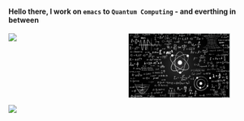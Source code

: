 
#### Hello there, I work on `emacs` to `Quantum Computing` - and everthing in between
<img align="center" width="40%" src="https://github.com/rvbug/rvbug/blob/main/QM.png" />


<img align="left"  width="47%" src="https://github-readme-stats.vercel.app/api?username=rvbug&show_icons=true&theme=dark" />
<p>
<img align="left" src="https://github-readme-stats.vercel.app/api/top-langs/?username=rvbug"  />
